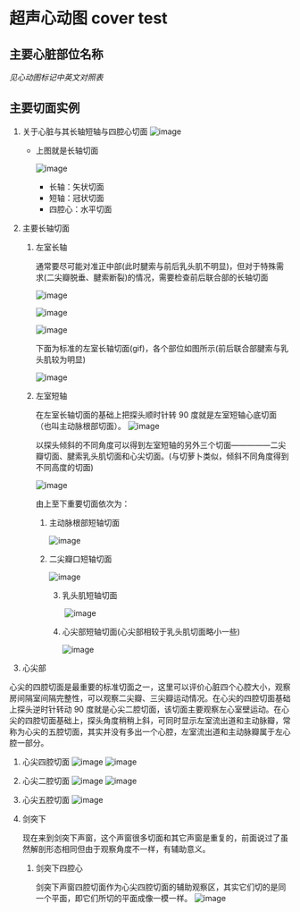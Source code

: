 # 超声心动图   cover test

## 主要心脏部位名称
*见心动图标记中英文对照表*

## 主要切面实例

1. 关于心脏与其长轴短轴与四腔心切面
    ![image](./imgresource/173788398-2907440e-af5a-41b8-82ab-ed9b6f7163b0.png)
    
      * 上图就是长轴切面
    
        ![image](./imgresource/173786825-75f099ad-8887-462d-bbe6-3cc284e50a79.png)
         * 长轴：矢状切面
         * 短轴：冠状切面
         * 四腔心：水平切面

2. 主要长轴切面
   
   1. 左室长轴

        通常要尽可能对准正中部(此时腱索与前后乳头肌不明显)，但对于特殊需求(二尖瓣脱垂、腱索断裂)的情况，需要检查前后联合部的长轴切面

        ![image](./imgresource/heartscan.gif)

        ![image](./imgresource/173991675-55588c75-c5c3-45da-acda-0fe892467ad6.png)

        
   
        ![image](./imgresource/173992308-b14e4e55-309a-4da6-a846-c1ebc897794c.png)
   
        下面为标准的左室长轴切面(gif)，各个部位如图所示(前后联合部腱索与乳头肌较为明显)
   
        ![image](./imgresource/LVLA.gif)
   
   2. 左室短轴
   
       在左室长轴切面的基础上把探头顺时针转 90 度就是左室短轴心底切面（也叫主动脉根部切面）。
       ![image](./imgresource/173992713-cd3c4f70-11b4-4bbf-ae49-29bd3e7cc190.png)
   
       以探头倾斜的不同角度可以得到左室短轴的另外三个切面—————二尖瓣切面、腱索乳头肌切面和心尖切面。(与切萝卜类似，倾斜不同角度得到不同高度的切面)
   
       ![image](./imgresource/173992938-bee9bfd5-c9da-4ef4-9f4c-db6a9fc088d6.png)
   
       由上至下重要切面依次为：
   
       1. 主动脉根部短轴切面
          
          ![image](./imgresource/174546046-41112809-2b91-4aeb-ad6f-4ca67ed00bc9.png)
   
       2. 二尖瓣口短轴切面
   
           ![image](./imgresource/174546131-724b9baf-af4b-40e5-a66c-e9f5423a3980.png)
   
          3. 乳头肌短轴切面
       
             ​		![image](./imgresource/174546347-b413514d-7808-44a9-8963-619b4cf0f3d1.png)
       
          4. 心尖部短轴切面(心尖部相较于乳头肌切面略小一些)
       
                ![image](./imgresource/174546498-1417ac4e-40fe-4c4b-a74f-34e68355e061.png)

3. 心尖部   

  心尖的四腔切面是最重要的标准切面之一，这里可以评价心脏四个心腔大小，观察房间隔室间隔完整性，可以观察二尖瓣、三尖瓣运动情况。在心尖的四腔切面基础上探头逆时针转动 90 度就是心尖二腔切面，该切面主要观察左心室壁运动。在心尖的四腔切面基础上，探头角度稍稍上斜，可同时显示左室流出道和主动脉瓣，常称为心尖的五腔切面，其实并没有多出一个心腔，左室流出道和主动脉瓣属于左心腔一部分。

   1. 心尖四腔切面
      ![image](./imgresource/174548568-748bae9d-d06b-4699-83e8-22b79bbff360.png)
      ![image](imgresource/FH.gif)

   2. 心尖二腔切面
      ![image](./imgresource/174548969-e06b5532-49dd-4449-8f7e-31dbdfa0e8d3.png)
      ![image](imgresource/TWH.gif)

   3.  心尖五腔切面
      ![image](./imgresource/174549732-df881563-43e2-47b4-8a57-0fa8a1937839.png)

4. 剑突下

    现在来到剑突下声窗，这个声窗很多切面和其它声窗是重复的，前面说过了虽然解剖形态相同但由于观察角度不一样，有辅助意义。

    1. 剑突下四腔心
      
       剑突下声窗四腔切面作为心尖四腔切面的辅助观察区，其实它们切的是同一个平面，即它们所切的平面成像一模一样。
       ![image](./imgresource/174551930-4082b605-09b0-4847-94aa-3fb71911129e.png)



